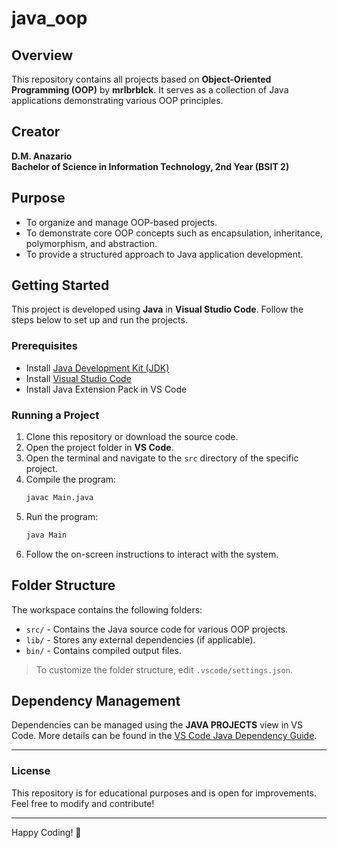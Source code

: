 # java_oop

## Overview
This repository contains all projects based on **Object-Oriented Programming (OOP)** by **mrlbrblck**. It serves as a collection of Java applications demonstrating various OOP principles.

## Creator
**D.M. Anazario**  
**Bachelor of Science in Information Technology, 2nd Year (BSIT 2)**

## Purpose
- To organize and manage OOP-based projects.
- To demonstrate core OOP concepts such as encapsulation, inheritance, polymorphism, and abstraction.
- To provide a structured approach to Java application development.

## Getting Started
This project is developed using **Java** in **Visual Studio Code**. Follow the steps below to set up and run the projects.

### Prerequisites
- Install [Java Development Kit (JDK)](https://www.oracle.com/java/technologies/javase-downloads.html)
- Install [Visual Studio Code](https://code.visualstudio.com/)
- Install Java Extension Pack in VS Code

### Running a Project
1. Clone this repository or download the source code.
2. Open the project folder in **VS Code**.
3. Open the terminal and navigate to the `src` directory of the specific project.
4. Compile the program:
   ```sh
   javac Main.java
   ```
5. Run the program:
   ```sh
   java Main
   ```
6. Follow the on-screen instructions to interact with the system.

## Folder Structure
The workspace contains the following folders:
- `src/` - Contains the Java source code for various OOP projects.
- `lib/` - Stores any external dependencies (if applicable).
- `bin/` - Contains compiled output files.

> To customize the folder structure, edit `.vscode/settings.json`.

## Dependency Management
Dependencies can be managed using the **JAVA PROJECTS** view in VS Code. More details can be found in the [VS Code Java Dependency Guide](https://github.com/microsoft/vscode-java-dependency#manage-dependencies).

---
### License
This repository is for educational purposes and is open for improvements. Feel free to modify and contribute!

---
Happy Coding! 🚀

